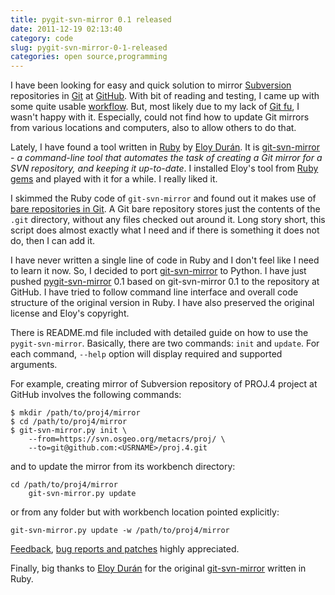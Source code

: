 ```yaml
---
title: pygit-svn-mirror 0.1 released
date: 2011-12-19 02:13:40
category: code
slug: pygit-svn-mirror-0-1-released
categories: open source,programming
---
```


I have been looking for easy and quick solution to mirror [Subversion](http://subversion.apache.org/) repositories in [Git](http://git-scm.com/) at [GitHub](http://github.com). With bit of reading and testing, I came up with some quite usable [workflow](http://trac.osgeo.org/gdal/wiki/UsingGitToMaintainGDALWorkflow). But, most likely due to my lack of [Git fu](http://progit.org/), I wasn't happy with it. Especially, could not find how to update Git mirrors from various locations and computers, also to allow others to do that.


Lately, I have found a tool written in [Ruby](http://www.ruby-lang.org/) by [Eloy Durán](https://github.com/alloy). It is [git-svn-mirror](https://github.com/alloy/git-svn-mirror/) - _a command-line tool that automates the task of creating a Git mirror for a SVN repository, and keeping it up-to-date_. I installed Eloy's tool from [Ruby gems](https://rubygems.org/gems/git-svn-mirror) and played with it for a while. I really liked it.


I skimmed the Ruby code of `git-svn-mirror` and found out it makes use of [bare repositories in Git](http://schacon.github.com/git/user-manual.html). A Git bare repository stores just the contents of the `.git` directory, without any files checked out around it. Long story short, this script does almost exactly what I need and if there is something it does not do, then I can add it.


I have never written a single line of code in Ruby and I don't feel like I need to learn it now. So, I decided to port [git-svn-mirror](https://github.com/alloy/git-svn-mirror/) to Python. I have just pushed [pygit-svn-mirror](https://github.com/mloskot/pygit-svn-mirror) 0.1 based on git-svn-mirror 0.1 to the repository at GitHub. I have tried to follow command line interface and overall code structure of the original version in Ruby. I have also preserved the original license and Eloy's copyright.


There is README.md file included with detailed guide on how to use the `pygit-svn-mirror`. Basically, there are two commands: `init` and `update`. For each command, `--help` option will display required and supported arguments.


For example, creating mirror of Subversion repository of PROJ.4 project at GitHub involves the following commands:


```
$ mkdir /path/to/proj4/mirror
$ cd /path/to/proj4/mirror
$ git-svn-mirror.py init \
    --from=https://svn.osgeo.org/metacrs/proj/ \
    --to=git@github.com:<USRNAME>/proj.4.git
```


and to update the mirror from its workbench directory:

    
```
cd /path/to/proj4/mirror
    git-svn-mirror.py update
```


or from any folder but with workbench location pointed explicitly:
    
    
```
git-svn-mirror.py update -w /path/to/proj4/mirror
```


[Feedback](/contact), [bug reports and patches](https://github.com/mloskot/pygit-svn-mirror/issues) highly appreciated.


Finally, big thanks to [Eloy Durán](https://github.com/alloy) for the original [git-svn-mirror](https://github.com/alloy/git-svn-mirror/) written in Ruby.
